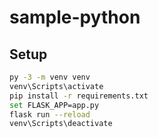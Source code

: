 # sample-python

## Setup

```bash
py -3 -m venv venv
venv\Scripts\activate
pip install -r requirements.txt
set FLASK_APP=app.py
flask run --reload
venv\Scripts\deactivate
```
